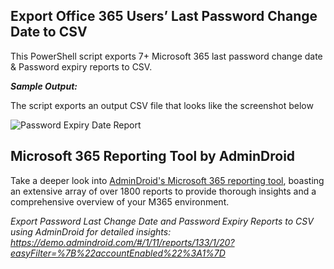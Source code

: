 ## Export Office 365 Users’ Last Password Change Date to CSV
This PowerShell script exports 7+ Microsoft 365 last password change date &amp; Password expiry reports to CSV.

***Sample Output:*** 

The script exports an output CSV file that looks like the screenshot below

![Password Expiry Date Report](https://o365reports.com/wp-content/uploads/2020/02/M365-users-password-expiry-report-768x192.png?v=1716814511)

## Microsoft 365 Reporting Tool by AdminDroid 

Take a deeper look into [AdminDroid's Microsoft 365 reporting tool](https://admindroid.com/?src=GitHub), boasting an extensive array of over 1800 reports to provide thorough insights and a comprehensive overview of your M365 environment.

*Export Password Last Change Date and Password Expiry Reports to CSV using AdminDroid for detailed insights: <https://demo.admindroid.com/#/1/11/reports/133/1/20?easyFilter=%7B%22accountEnabled%22%3A1%7D>*

